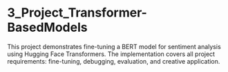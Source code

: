 # 3_Project_Transformer-BasedModels

This project demonstrates fine-tuning a BERT model for sentiment analysis using Hugging Face Transformers. The implementation covers all project requirements: fine-tuning, debugging, evaluation, and creative application.